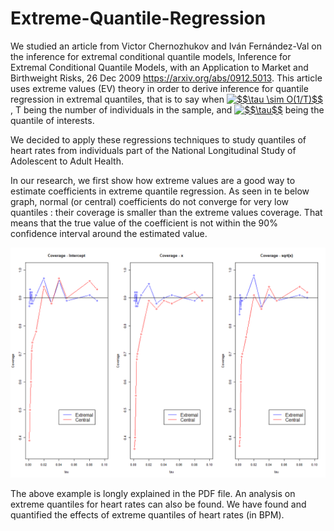 # Extreme-Quantile-Regression

We studied an article from Victor Chernozhukov and Iván Fernández-Val on the inference for extremal conditional quantile models, Inference for Extremal Conditional Quantile Models, with an Application to Market and Birthweight Risks, 26 Dec 2009 https://arxiv.org/abs/0912.5013. This article uses extreme values (EV) theory in order to derive inference for quantile regression in extremal quantiles, that is to say when <a href="http://www.codecogs.com/eqnedit.php?latex=$$\tau&space;\sim&space;O(1/T)$$" target="_blank"><img src="http://latex.codecogs.com/gif.latex?$$\tau&space;\sim&space;O(1/T)$$" title="$$\tau \sim O(1/T)$$" /></a>, T being the number of individuals in the sample, and <a href="http://www.codecogs.com/eqnedit.php?latex=$$\tau$$" target="_blank"><img src="http://latex.codecogs.com/gif.latex?$$\tau$$" title="$$\tau$$" /></a> being the quantile of interests. 

We decided to apply these regressions techniques to study quantiles of heart rates from individuals part of the National Longitudinal Study of Adolescent to Adult Health.

In our research, we first show how extreme values are a good way to estimate coefficients in extreme quantile regression. As seen in te below graph, normal (or central) coefficients do not converge for very low quantiles : their coverage is smaller than the extreme values coverage. That means that the true value of the coefficient is not within the 90% confidence interval around the estimated value. 

![alt text](https://github.com/JM-data/Extreme-Quantile-Regression/blob/master/Coverages.png)

The above example is longly explained in the PDF file. An analysis on extreme quantiles for heart rates can also be found. We have found and quantified the effects of extreme quantiles of heart rates (in BPM). 
